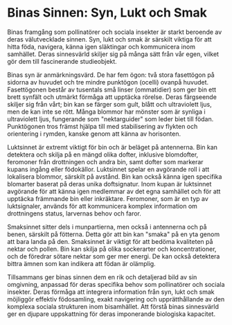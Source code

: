 
# Binas Sinnen: Syn, Lukt och Smak

Binas framgång som pollinatörer och sociala insekter är starkt beroende av deras välutvecklade sinnen. Syn, lukt och smak är särskilt viktiga för att hitta föda, navigera, känna igen släktingar och kommunicera inom samhället. Deras sinnesvärld skiljer sig på många sätt från vår egen, vilket gör dem till fascinerande studieobjekt.

Binas syn är anmärkningsvärd. De har fem ögon: två stora fasettögon på sidorna av huvudet och tre mindre punktögon (ocelli) ovanpå huvudet. Fasettögonen består av tusentals små linser (ommatidier) som ger bin ett brett synfält och utmärkt förmåga att upptäcka rörelse. Deras färgseende skiljer sig från vårt; bin kan se färger som gult, blått och ultraviolett ljus, men de kan inte se rött. Många blommor har mönster som är synliga i ultraviolett ljus, fungerande som "nektarguider" som leder biet till födan. Punktögonen tros främst hjälpa till med stabilisering av flykten och orientering i rymden, kanske genom att känna av horisonten.

Luktsinnet är extremt viktigt för bin och är beläget på antennerna. Bin kan detektera och skilja på en mängd olika dofter, inklusive blomdofter, feromoner från drottningen och andra bin, samt dofter som markerar kupans ingång eller födokällor. Luktsinnet spelar en avgörande roll i att lokalisera blommor, särskilt på avstånd. Bin kan också känna igen specifika blomarter baserat på deras unika doftsignatur. Inom kupan är luktsinnet avgörande för att känna igen medlemmar av det egna samhället och för att upptäcka främmande bin eller inkräktare. Feromoner, som är en typ av luktsignaler, används för att kommunicera komplex information om drottningens status, larvernas behov och faror.

Smaksinnet sitter dels i munpartierna, men också i antennerna och på benen, särskilt på fötterna. Detta gör att bin kan "smaka" på en yta genom att bara landa på den. Smaksinnet är viktigt för att bedöma kvaliteten på nektar och pollen. Bin kan skilja på olika sockerarter och koncentrationer, och de föredrar sötare nektar som ger mer energi. De kan också detektera bittra ämnen som kan indikera att födan är olämplig.

Tillsammans ger binas sinnen dem en rik och detaljerad bild av sin omgivning, anpassad för deras specifika behov som pollinatörer och sociala insekter. Deras förmåga att integrera information från syn, lukt och smak möjliggör effektiv födosamling, exakt navigering och upprätthållande av den komplexa sociala strukturen inom bisamhället. Att förstå binas sinnesvärld ger en djupare uppskattning för deras imponerande biologiska kapacitet.

